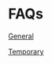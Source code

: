 # FAQs

<!-- [Technical FAQ](./technical.md) -->

[General](./general.md)

[Temporary](./temporary.md)